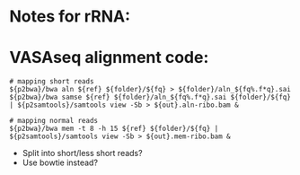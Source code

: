 
# Notes for rRNA:


# VASAseq alignment code:
```
# mapping short reads
${p2bwa}/bwa aln ${ref} ${folder}/${fq} > ${folder}/aln_${fq%.f*q}.sai 
${p2bwa}/bwa samse ${ref} ${folder}/aln_${fq%.f*q}.sai ${folder}/${fq} | ${p2samtools}/samtools view -Sb > ${out}.aln-ribo.bam &

# mapping normal reads
${p2bwa}/bwa mem -t 8 -h 15 ${ref} ${folder}/${fq} | ${p2samtools}/samtools view -Sb > ${out}.mem-ribo.bam & 
```
- Split into short/less short reads?
- Use bowtie instead?